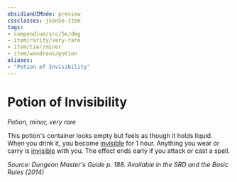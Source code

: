 ```yaml
---
obsidianUIMode: preview
cssclasses: json5e-item
tags:
- compendium/src/5e/dmg
- item/rarity/very-rare
- item/tier/minor
- item/wondrous/potion
aliases: 
- "Potion of Invisibility"
---
```

# Potion of Invisibility
*Potion, minor, very rare*  


This potion's container looks empty but feels as though it holds liquid. When you drink it, you become [invisible](Mechanics/Rules/conditions.md#Invisible) for 1 hour. Anything you wear or carry is [invisible](Mechanics/Rules/conditions.md#Invisible) with you. The effect ends early if you attack or cast a spell.

*Source: Dungeon Master's Guide p. 188. Available in the <span title='Systems Reference Document (5.1)'>SRD</span> and the Basic Rules (2014)*